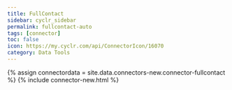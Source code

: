 ```yaml
---
title: FullContact
sidebar: cyclr_sidebar
permalink: fullcontact-auto
tags: [connector]
toc: false
icon: https://my.cyclr.com/api/ConnectorIcon/16070
category: Data Tools
---
```

{% assign connectordata = site.data.connectors-new.connector-fullcontact %}
{% include connector-new.html %}	